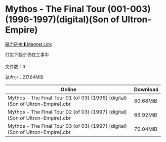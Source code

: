 # Mythos - The Final Tour (001-003)(1996-1997)(digital)(Son of Ultron-Empire)

[磁力链接⬇Magnet Link](magnet:?xt=urn:btih:646cac152bfbc0c67d2a6efe1909deaf824fe2fb&dn=Mythos%20-%20The%20Final%20Tour%20%28001-003%29%281996-1997%29%28digital%29%28Son%20of%20Ultron-Empire%29)

打包下载📦仍在工事中

文件数：3

总大小：217.64MiB

Online | Download
--- | ---
Mythos - The Final Tour 01 (of 03) (1996) (digital) (Son of Ultron-Empire).cbr | 80.68MiB
Mythos - The Final Tour 02 (of 03) (1997) (digital) (Son of Ultron-Empire).cbr | 66.92MiB
Mythos - The Final Tour 03 (of 03) (1997) (digital) (Son of Ultron-Empire).cbr | 70.04MiB